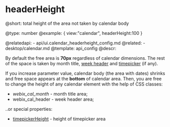 headerHeight
=============

@short: total height of the area not taken by calendar body

@type: number
@example:
{ view:"calendar", headerHeight:100 }

@relatedapi:
	- api/ui.calendar_headerheight_config.md
@related:
	- desktop/calendar.md
@template:	api_config
@descr:

By default the free area is **70px** regardless of calendar dimensions. The rest of the space is taken by month title, [week header](api/ui.calendar_weekheader_config.md) and [timepicker](api/ui.calendar_timepicker_config.md) (if any). 

If you increase parameter value, calendar body (the area with dates) shrinks and free space appears at the **bottom** of calendar area. Then, you are free to change the height of any calendar element with the help of CSS classes:

- *webix_cal_month* - month title area;
- webix_cal_header - week header area; 

..or special properties: 

- [timepickerHeight](api/ui.calendar_headerheight_config.md) - height of timepicker area



